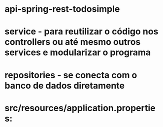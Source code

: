 # api-spring-rest-todosimple

# service - para reutilizar o código nos controllers ou até mesmo outros services e modularizar o programa
# repositories - se conecta com o banco de dados diretamente
# src/resources/application.properties: 